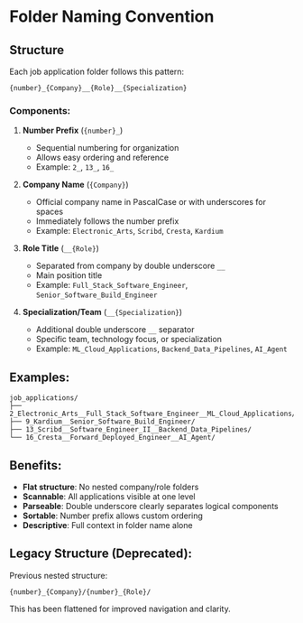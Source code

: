 # Folder Naming Convention

## Structure

Each job application folder follows this pattern:

```
{number}_{Company}__{Role}__{Specialization}
```

### Components:

1. **Number Prefix** (`{number}_`)
   - Sequential numbering for organization
   - Allows easy ordering and reference
   - Example: `2_`, `13_`, `16_`

2. **Company Name** (`{Company}`)
   - Official company name in PascalCase or with underscores for spaces
   - Immediately follows the number prefix
   - Example: `Electronic_Arts`, `Scribd`, `Cresta`, `Kardium`

3. **Role Title** (`__{Role}`)
   - Separated from company by double underscore `__`
   - Main position title
   - Example: `Full_Stack_Software_Engineer`, `Senior_Software_Build_Engineer`

4. **Specialization/Team** (`__{Specialization}`)
   - Additional double underscore `__` separator
   - Specific team, technology focus, or specialization
   - Example: `ML_Cloud_Applications`, `Backend_Data_Pipelines`, `AI_Agent`

## Examples:

```
job_applications/
├── 2_Electronic_Arts__Full_Stack_Software_Engineer__ML_Cloud_Applications/
├── 9_Kardium__Senior_Software_Build_Engineer/
├── 13_Scribd__Software_Engineer_II__Backend_Data_Pipelines/
└── 16_Cresta__Forward_Deployed_Engineer__AI_Agent/
```

## Benefits:

- **Flat structure**: No nested company/role folders
- **Scannable**: All applications visible at one level
- **Parseable**: Double underscore clearly separates logical components
- **Sortable**: Number prefix allows custom ordering
- **Descriptive**: Full context in folder name alone

## Legacy Structure (Deprecated):

Previous nested structure:
```
{number}_{Company}/{number}_{Role}/
```

This has been flattened for improved navigation and clarity.

